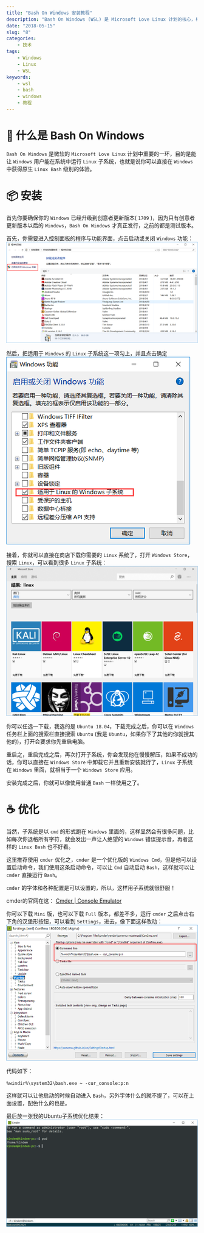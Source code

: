 ```yaml
---
title: "Bash On Windows 安装教程"
description: "Bash On Windows (WSL) 是 Microsoft Love Linux 计划的核心，相当于使得简单的 Linux Bash 能够在 Windows 上运行，目前 WSL 还在测试中，未来 WSL 成熟之后将给 Windows 和 Linux 开发者带来一定程度的便利。本文将介绍 WSL 的安装教程以及注意事项。"
date: "2018-05-15"
slug: "8"
categories:
    - 技术
tags:
    - Windows
    - Linux
    - WSL
keywords:
    - wsl
    - bash
    - windows
    - 教程
---
```


# 🤔 什么是 Bash On Windows
`Bash On Windows` 是微软的 `Microsoft Love Linux` 计划中重要的一环，目的是能让 `Windows` 用户能在系统中运行 `Linux` 子系统，也就是说你可以直接在 `Windows` 中获得原生 `Linux Bash` 级别的体验。

# 📦 安装
首先你要确保你的 `Windows` 已经升级到创意者更新版本( `1709` )，因为只有创意者更新版本以后的 `Windows`，`Bash On Windows` 才真正发行，之前的都是测试版本。

首先，你需要进入控制面板的程序与功能界面，点击启动或关闭 `Windows` 功能：
![程序与功能](1.png)

然后，把适用于 `Windows` 的 `Linux` 子系统这一项勾上，并且点击确定
![启动或关闭Windows功能](2.png)

接着，你就可以直接在商店下载你需要的 `Linux` 系统了，打开 `Windows Store`，搜索 `Linux`，可以看到很多 `Linux` 子系统：
![Windows Store](3.png)

你可以任选一下载，我选的是 `Ubuntu 18.04`，下载完成之后，你可以在 `Windows` 任务栏上面的搜索栏直接搜索 `Ubuntu` (我是 `Ubuntu`，如果你下了其他的你就搜其他的)，打开会要求你先重启电脑。

重启之，重启完成之后，再次打开子系统，你会发现他在慢慢解压，如果不成功的话，你可以直接在 `Windows Store` 中卸载它并且重新安装就行了，`Linux` 子系统在 `Windows` 里面，就相当于一个 `Windows Store` 应用。

安装完成之后，你就可以像使用普通 `Bash` 一样使用之了。

# ☕ 优化
当然，子系统是以 `cmd` 的形式跑在 `Windows` 里面的，这样显然会有很多问题，比如每次你退格所有字符，就会发出一声让人绝望的 `Windows` 错误提示音，再者这样的 `Linux Bash` 也不好看。

这里推荐使用 `cmder` 优化之，`cmder` 是一个优化版的 `Windows Cmd`，但是他可以设置启动命令，我们使用这条启动命令，可以让 `Cmd` 自动启动 `Bash`，这样就可以让 `cmder` 直接运行 `Bash`。

`cmder` 的字体和各种配置是可以设置的，所以，这样用子系统就很舒服！

cmder的官网在这：
[Cmder | Console Emulator](http://cmder.net/)

你可以下载 `Mini` 版，也可以下载 `Full` 版本，都差不多，运行 `cmder` 之后点击右下角的汉堡形按钮，可以看到 `Settings`，进去，像下面这样改动：
![cmder settings](4.png)

代码如下：
```
%windir%\system32\bash.exe ~ -cur_console:p:n
```

这样就可以让他启动的时候自动进入 `Bash`，另外字体什么的就不提了，可以在上面设置，配色什么的也是。

最后放一张我的Ubuntu子系统优化结果：
![Ubuntu + Cmder](5.png)

